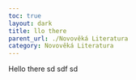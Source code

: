 ```yaml
---
toc: true
layout: dark
title: llo there 
parent_url: ./Novověká Literatura 
category: Novověká Literatura 
---
```

Hello there
sd
sdf
sd
